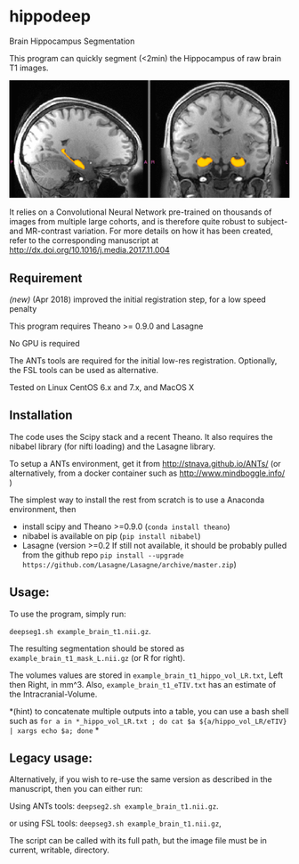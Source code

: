 # hippodeep
Brain Hippocampus Segmentation

This program can quickly segment (<2min) the Hippocampus of raw brain T1 images.

![screenshot](blink.gif?raw=True)

It relies on a Convolutional Neural Network pre-trained on thousands of images from multiple large cohorts, and is therefore quite robust to subject- and MR-contrast variation.
For more details on how it has been created, refer to the corresponding manuscript at http://dx.doi.org/10.1016/j.media.2017.11.004

## Requirement
*(new)* (Apr 2018) improved the initial registration step, for a low speed penalty

This program requires Theano >= 0.9.0 and Lasagne

No GPU is required

The ANTs tools are required for the initial low-res registration. Optionally, the FSL tools can be used as alternative.

Tested on Linux CentOS 6.x and 7.x, and MacOS X

## Installation

The code uses the Scipy stack and a recent Theano. It also requires the nibabel library (for nifti loading) and the Lasagne library.

To setup a ANTs environment, get it from http://stnava.github.io/ANTs/ (or alternatively, from a docker container such as http://www.mindboggle.info/ )

The simplest way to install the rest from scratch is to use a Anaconda environment, then
* install scipy and Theano >=0.9.0 (`conda install theano`)
* nibabel is available on pip (`pip install nibabel`)
* Lasagne (version >=0.2 If still not available, it should be probably pulled from the github repo `pip install --upgrade https://github.com/Lasagne/Lasagne/archive/master.zip`)


## Usage:
To use the program, simply run:

`deepseg1.sh example_brain_t1.nii.gz`.

The resulting segmentation should be stored as `example_brain_t1_mask_L.nii.gz` (or R for right).

The volumes values are stored in `example_brain_t1_hippo_vol_LR.txt`, Left then Right, in mm^3. Also, `example_brain_t1_eTIV.txt` has an estimate of the Intracranial-Volume.

*(hint) to concatenate multiple outputs into a table, you can use a bash shell such as `for a in *_hippo_vol_LR.txt ; do cat $a ${a/hippo_vol_LR/eTIV} | xargs echo $a; done` *

## Legacy usage:
Alternatively, if you wish to re-use the same version as described in the manuscript, then you can either run:

Using ANTs tools: `deepseg2.sh example_brain_t1.nii.gz`.

or using FSL tools: `deepseg3.sh example_brain_t1.nii.gz`,

The script can be called with its full path, but the image file must be in current, writable, directory.
